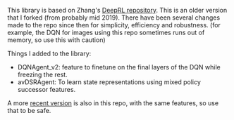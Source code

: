 This library is based on Zhang's [DeepRL repository](https://github.com/ShangtongZhang/DeepRL). This is an older version that I forked (from probably mid 2019). There have been several changes made to the repo since then for simplicity, efficiency and robustness. (for example, the DQN for images using this repo sometimes runs out of memory, so use this with caution)

Things I added to the library:
- DQNAgent_v2: feature to finetune on the final layers of the DQN while freezing the rest.
- avDSRAgent: To learn state representations using mixed policy successor features. 

A more [recent version](/deep_rl) is also in this repo, with the same features, so use that to be safe.